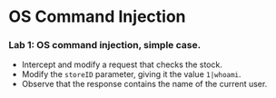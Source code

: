 # OS Command Injection

### Lab 1: OS command injection, simple case.
- Intercept and modify a request that checks the stock.
- Modify the `storeID` parameter, giving it the value `1|whoami`.
- Observe that the response contains the name of the current user.
